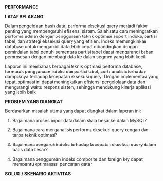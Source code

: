 **PERFORMANCE**

**LATAR BELAKANG**

Dalam pengelolaan basis data, performa eksekusi query menjadi faktor penting yang mempengaruhi efisiensi sistem. Salah satu cara meningkatkan performa adalah dengan penggunaan teknik optimasi seperti indeks, partisi tabel, dan strategi eksekusi query yang efisien. Indeks memungkinkan database untuk mengambil data lebih cepat dibandingkan dengan pemindaian tabel penuh, sementara partisi tabel dapat mengurangi beban pemrosesan dengan membagi data ke dalam segmen yang lebih kecil.

Laporan ini membahas berbagai teknik optimasi performa database, termasuk penggunaan indeks dan partisi tabel, serta analisis terhadap dampaknya terhadap kecepatan eksekusi query. Dengan implementasi yang tepat, optimasi ini dapat meningkatkan efisiensi pengelolaan data dan mengurangi waktu respons sistem, sehingga mendukung kinerja aplikasi yang lebih baik.

**PROBLEM YANG DIANGKAT**

Berdasarkan masalah utama yang dapat diangkat dalam laporan ini:  

1. Bagaimana proses impor data dalam skala besar ke dalam MySQL?

2. Bagaimana cara menganalisis performa eksekusi query dengan dan tanpa teknik optimasi?

3. Bagaimana pengaruh indeks terhadap kecepatan eksekusi query dalam basis data besar? 

4. Bagaimana penggunaan indeks composite dan foreign key dapat membantu optimalisasi pencarian data?

**SOLUSI / SKENARIO AKTIVITAS**
